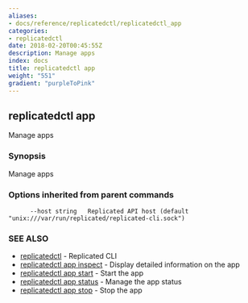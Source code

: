 ```yaml
---
aliases:
- docs/reference/replicatedctl/replicatedctl_app
categories:
- replicatedctl
date: 2018-02-20T00:45:55Z
description: Manage apps
index: docs
title: replicatedctl app
weight: "551"
gradient: "purpleToPink"
---
```


## replicatedctl app

Manage apps

### Synopsis


Manage apps

### Options inherited from parent commands

```
      --host string   Replicated API host (default "unix:///var/run/replicated/replicated-cli.sock")
```

### SEE ALSO
* [replicatedctl](/api/replicatedctl/)	 - Replicated CLI
* [replicatedctl app inspect](/api/replicatedctl/replicatedctl_app_inspect/)	 - Display detailed information on the app
* [replicatedctl app start](/api/replicatedctl/replicatedctl_app_start/)	 - Start the app
* [replicatedctl app status](/api/replicatedctl/replicatedctl_app_status/)	 - Manage the app status
* [replicatedctl app stop](/api/replicatedctl/replicatedctl_app_stop/)	 - Stop the app

